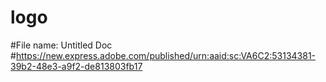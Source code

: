 # logo
#File name: Untitled Doc
#https://new.express.adobe.com/published/urn:aaid:sc:VA6C2:53134381-39b2-48e3-a9f2-de813803fb17

